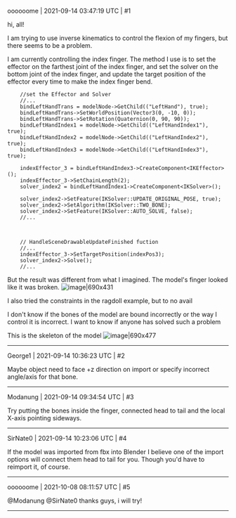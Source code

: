 oooooome | 2021-09-14 03:47:19 UTC | #1

hi, all!

I am trying to use inverse kinematics to control the flexion of my fingers, but there seems to be a problem.

I am currently controlling the index finger. The method I use is to set the effector on the farthest joint of the index finger, and set the solver on the bottom joint of the index finger, and update the target position of the effector every time to make the index finger bend.

```
    //set the Effector and Solver
    //...
    bindLeftHandTrans = modelNode->GetChild(("LeftHand"), true);
    bindLeftHandTrans->SetWorldPosition(Vector3(0, -10, 0));
    bindLeftHandTrans->SetRotation(Quaternion(0, 90, 90));
    bindLeftHandIndex1 = modelNode->GetChild(("LeftHandIndex1"), true);
    bindLeftHandIndex2 = modelNode->GetChild(("LeftHandIndex2"), true);
    bindLeftHandIndex3 = modelNode->GetChild(("LeftHandIndex3"), true);

    indexEffector_3 = bindLeftHandIndex3->CreateComponent<IKEffector>();
    indexEffector_3->SetChainLength(2);
    solver_index2 = bindLeftHandIndex1->CreateComponent<IKSolver>();

    solver_index2->SetFeature(IKSolver::UPDATE_ORIGINAL_POSE, true);
    solver_index2->SetAlgorithm(IKSolver::TWO_BONE);
    solver_index2->SetFeature(IKSolver::AUTO_SOLVE, false);
    //...



    // HandleSceneDrawableUpdateFinished fuction
    //...
    indexEffector_3->SetTargetPosition(indexPos3);
    solver_index2->Solve();
    //...
```

But the result was different from what I imagined. The model's finger looked like it was broken.
![image|690x431](upload://5rbqSdcEqlM3dJ7wqr78l7ZwKkX.jpeg)

I also tried the constraints in the ragdoll example, but to no avail

I don't know if the bones of the model are bound incorrectly or the way I control it is incorrect. I want to know if anyone has solved such a problem

This is the skeleton of the model
![image|690x477](upload://7ftIHUjbil0drg1rzktnHo2jRAD.jpeg)

-------------------------

George1 | 2021-09-14 10:36:23 UTC | #2

Maybe object need to face +z direction on import or specify incorrect angle/axis for that bone.

-------------------------

Modanung | 2021-09-14 09:34:54 UTC | #3

Try putting the bones inside the finger, connected head to tail and the local X-axis pointing sideways.

-------------------------

SirNate0 | 2021-09-14 10:23:06 UTC | #4

If the model was imported from fbx into Blender I believe one of the import options will connect them head to tail for you. Though you'd have to reimport it, of course.

-------------------------

oooooome | 2021-10-08 08:11:57 UTC | #5

@Modanung @SirNate0  thanks guys, i will try!

-------------------------


